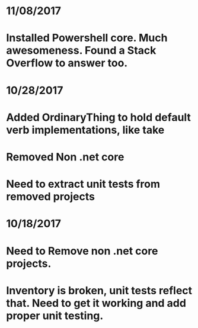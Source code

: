 # 11/08/2017 
# Installed Powershell core. Much awesomeness. Found a Stack Overflow to answer too. 
#
# 10/28/2017 
# Added OrdinaryThing to hold default verb implementations, like take
# Removed Non .net core
# Need to extract unit tests from removed projects

# 10/18/2017
# Need to Remove non .net core projects. 
# Inventory is broken, unit tests reflect that. Need to get it working and add proper unit testing. 